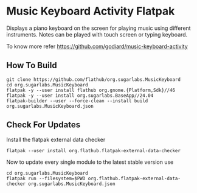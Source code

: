 # Music Keyboard Activity Flatpak

Displays a piano keyboard on the screen for playing music using different instruments. Notes can be played with touch screen or typing keyboard.

To know more refer https://github.com/godiard/music-keyboard-activity

## How To Build

```
git clone https://github.com/flathub/org.sugarlabs.MusicKeyboard
cd org.sugarlabs.MusicKeyboard
flatpak -y --user install flathub org.gnome.{Platform,Sdk}//46
flatpak -y --user install org.sugarlabs.BaseApp//24.04
flatpak-builder --user --force-clean --install build org.sugarlabs.MusicKeyboard.json
```

## Check For Updates

Install the flatpak external data checker
```
flatpak --user install org.flathub.flatpak-external-data-checker
```

Now to update every single module to the latest stable version use
```
cd org.sugarlabs.MusicKeyboard
flatpak run --filesystem=$PWD org.flathub.flatpak-external-data-checker org.sugarlabs.MusicKeyboard.json
```